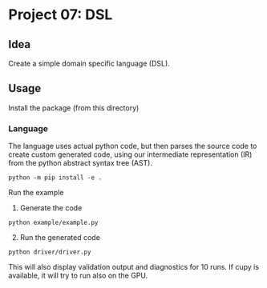 # Project 07: DSL

## Idea

Create a simple domain specific language (DSL).

## Usage

Install the package (from this directory)

### Language

The language uses actual python code, but then parses the source code to create custom generated code, using our
intermediate
representation (IR) from the python abstract syntax tree (AST).

```
python -m pip install -e .
```

Run the example

1. Generate the code

```
python example/example.py
```

2. Run the generated code

```
python driver/driver.py
```

This will also display validation output and diagnostics for 10 runs. If cupy is available, it will try to run also on
the GPU.